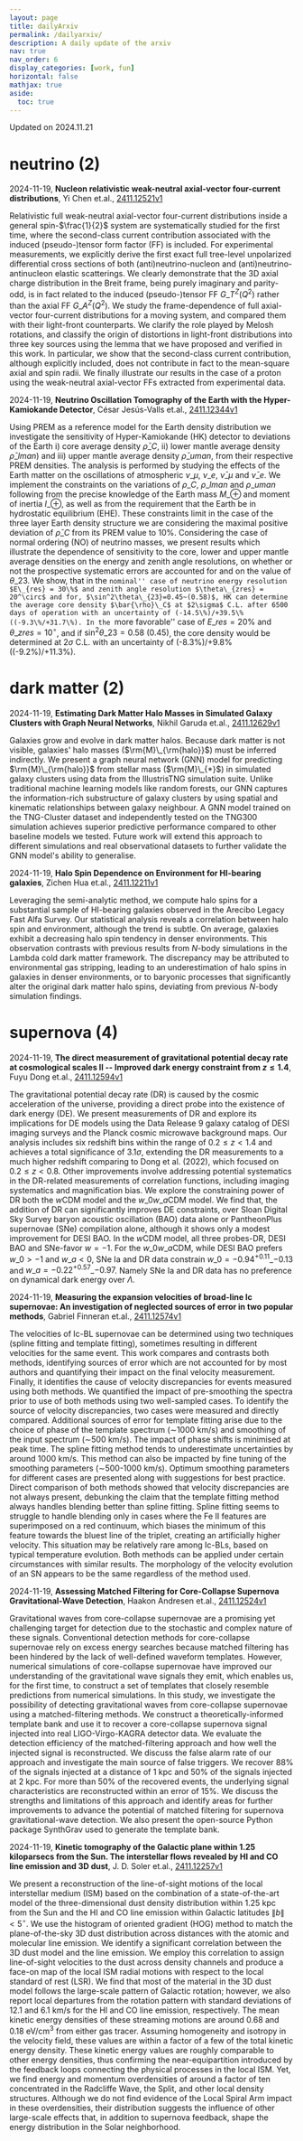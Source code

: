 ```yaml
---
layout: page
title: dailyArxiv
permalink: /dailyarxiv/
description: A daily update of the arxiv
nav: true
nav_order: 6
display_categories: [work, fun]
horizontal: false
mathjax: true
aside:
  toc: true
---
```


 Updated on 2024.11.21
# neutrino (2)

2024-11-19, **Nucleon relativistic weak-neutral axial-vector four-current distributions**, Yi Chen et.al., [2411.12521v1](http://arxiv.org/abs/2411.12521v1)

 Relativistic full weak-neutral axial-vector four-current distributions inside a general spin-$\frac{1}{2}$ system are systematically studied for the first time, where the second-class current contribution associated with the induced (pseudo-)tensor form factor (FF) is included. For experimental measurements, we explicitly derive the first exact full tree-level unpolarized differential cross sections of both (anti)neutrino-nucleon and (anti)neutrino-antinucleon elastic scatterings. We clearly demonstrate that the 3D axial charge distribution in the Breit frame, being purely imaginary and parity-odd, is in fact related to the induced (pseudo-)tensor FF $G\_T^Z(Q^2)$ rather than the axial FF $G\_A^Z(Q^2)$. We study the frame-dependence of full axial-vector four-current distributions for a moving system, and compared them with their light-front counterparts. We clarify the role played by Melosh rotations, and classify the origin of distortions in light-front distributions into three key sources using the lemma that we have proposed and verified in this work. In particular, we show that the second-class current contribution, although explicitly included, does not contribute in fact to the mean-square axial and spin radii. We finally illustrate our results in the case of a proton using the weak-neutral axial-vector FFs extracted from experimental data.

2024-11-19, **Neutrino Oscillation Tomography of the Earth with the Hyper-Kamiokande Detector**, César Jesús-Valls et.al., [2411.12344v1](http://arxiv.org/abs/2411.12344v1)

 Using PREM as a reference model for the Earth density distribution we investigate the sensitivity of Hyper-Kamiokande (HK) detector to deviations of the Earth i) core average density $\bar{\rho}\_C$, ii) lower mantle average density $\bar{\rho}\_{lman}$) and iii) upper mantle average density $\bar{\rho}\_{uman}$, from their respective PREM densities. The analysis is performed by studying the effects of the Earth matter on the oscillations of atmospheric $\nu\_{\mu}$, $\nu\_e$, $\bar{\nu}\_\mu$ and $\bar{\nu}\_e$. We implement the constraints on the variations of $\rho\_C$, $\rho\_{lman}$ and $\rho\_{uman}$ following from the precise knowledge of the Earth mass $M\_\oplus$ and moment of inertia $I\_\oplus$, as well as from the requirement that the Earth be in hydrostatic equilibrium (EHE). These constraints limit in the case of the three layer Earth density structure we are considering the maximal positive deviation of $\bar{\rho}\_C$ from its PREM value to $10\%$. Considering the case of normal ordering (NO) of neutrino masses, we present results which illustrate the dependence of sensitivity to the core, lower and upper mantle average densities on the energy and zenith angle resolutions, on whether or not the prospective systematic errors are accounted for and on the value of $\theta\_{23}$. We show, that in the ``nominal'' case of neutrino energy resolution $E\_{res} = 30\%$ and zenith angle resolution $\theta\_{zres} = 20^\circ$ and for, $\sin^2\theta\_{23}=0.45~(0.58)$, HK can determine the average core density $\bar{\rho}\_C$ at $2\sigma$ C.L. after 6500 days of operation with an uncertainty of (-14.5\%)/+39.5\% ((-9.3\%/+31.7\%). In the ``more favorable'' case of $E\_{res}= 20\%$ and $\theta\_{zres} = 10^\circ$, and if $\sin^2\theta\_{23}=0.58~(0.45)$, the core density would be determined at $2\sigma$ C.L. with an uncertainty of (-8.3\%)/+9.8\% ((-9.2\%)/+11.3\%).

# dark matter (2)

2024-11-19, **Estimating Dark Matter Halo Masses in Simulated Galaxy Clusters with Graph Neural Networks**, Nikhil Garuda et.al., [2411.12629v1](http://arxiv.org/abs/2411.12629v1)

 Galaxies grow and evolve in dark matter halos. Because dark matter is not visible, galaxies' halo masses ($\rm{M}\_{\rm{halo}}$) must be inferred indirectly. We present a graph neural network (GNN) model for predicting $\rm{M}\_{\rm{halo}}$ from stellar mass ($\rm{M}\_{*}$) in simulated galaxy clusters using data from the IllustrisTNG simulation suite. Unlike traditional machine learning models like random forests, our GNN captures the information-rich substructure of galaxy clusters by using spatial and kinematic relationships between galaxy neighbour. A GNN model trained on the TNG-Cluster dataset and independently tested on the TNG300 simulation achieves superior predictive performance compared to other baseline models we tested. Future work will extend this approach to different simulations and real observational datasets to further validate the GNN model's ability to generalise.

2024-11-19, **Halo Spin Dependence on Environment for HI-bearing galaxies**, Zichen Hua et.al., [2411.12211v1](http://arxiv.org/abs/2411.12211v1)

 Leveraging the semi-analytic method, we compute halo spins for a substantial sample of HI-bearing galaxies observed in the Arecibo Legacy Fast Alfa Survey. Our statistical analysis reveals a correlation between halo spin and environment, although the trend is subtle. On average, galaxies exhibit a decreasing halo spin tendency in denser environments. This observation contrasts with previous results from $N$-body simulations in the Lambda cold dark matter framework. The discrepancy may be attributed to environmental gas stripping, leading to an underestimation of halo spins in galaxies in denser environments, or to baryonic processes that significantly alter the original dark matter halo spins, deviating from previous $N$-body simulation findings.

# supernova (4)

2024-11-19, **The direct measurement of gravitational potential decay rate at cosmological scales II -- Improved dark energy constraint from $z\le1.4$**, Fuyu Dong et.al., [2411.12594v1](http://arxiv.org/abs/2411.12594v1)

 The gravitational potential decay rate (DR) is caused by the cosmic acceleration of the universe, providing a direct probe into the existence of dark energy (DE). We present measurements of DR and explore its implications for DE models using the Data Release 9 galaxy catalog of DESI imaging surveys and the Planck cosmic microwave background maps. Our analysis includes six redshift bins within the range of $0.2\le z<1.4$ and achieves a total significance of 3.1$\sigma$, extending the DR measurements to a much higher redshift comparing to Dong et al. (2022), which focused on $0.2\le z<0.8$. Other improvements involve addressing potential systematics in the DR-related measurements of correlation functions, including imaging systematics and magnification bias. We explore the constraining power of DR both the $w$CDM model and the $w\_0w\_a$CDM model. We find that, the addition of DR can significantly improves DE constraints, over Sloan Digital Sky Survey baryon acoustic oscillation (BAO) data alone or PantheonPlus supernovae (SNe) compilation alone, although it shows only a modest improvement for DESI BAO. In the $w$CDM model, all three probes-DR, DESI BAO and SNe-favor $w=-1$. For the $w\_0w\_a$CDM, while DESI BAO prefers $w\_0>-1$ and $w\_a<0$, SNe Ia and DR data constrain $w\_0=-0.94^{+0.11}\_{-0.13}$ and $w\_a=-0.22^{+0.57}\_{-0.97}$. Namely SNe Ia and DR data has no preference on dynamical dark energy over $\Lambda$.

2024-11-19, **Measuring the expansion velocities of broad-line Ic supernovae: An investigation of neglected sources of error in two popular methods**, Gabriel Finneran et.al., [2411.12574v1](http://arxiv.org/abs/2411.12574v1)

 The velocities of Ic-BL supernovae can be determined using two techniques (spline fitting and template fitting), sometimes resulting in different velocities for the same event. This work compares and contrasts both methods, identifying sources of error which are not accounted for by most authors and quantifying their impact on the final velocity measurement. Finally, it identifies the cause of velocity discrepancies for events measured using both methods. We quantified the impact of pre-smoothing the spectra prior to use of both methods using two well-sampled cases. To identify the source of velocity discrepancies, two cases were measured and directly compared. Additional sources of error for template fitting arise due to the choice of phase of the template spectrum ($\sim$1000 km/s) and smoothing of the input spectrum ($\sim$500 km/s). The impact of phase shifts is minimised at peak time. The spline fitting method tends to underestimate uncertainties by around 1000 km/s. This method can also be impacted by fine tuning of the smoothing parameters ($\sim$500-1000 km/s). Optimum smoothing parameters for different cases are presented along with suggestions for best practice. Direct comparison of both methods showed that velocity discrepancies are not always present, debunking the claim that the template fitting method always handles blending better than spline fitting. Spline fitting seems to struggle to handle blending only in cases where the Fe II features are superimposed on a red continuum, which biases the minimum of this feature towards the bluest line of the triplet, creating an artificially higher velocity. This situation may be relatively rare among Ic-BLs, based on typical temperature evolution. Both methods can be applied under certain circumstances with similar results. The morphology of the velocity evolution of an SN appears to be the same regardless of the method used.

2024-11-19, **Assessing Matched Filtering for Core-Collapse Supernova Gravitational-Wave Detection**, Haakon Andresen et.al., [2411.12524v1](http://arxiv.org/abs/2411.12524v1)

 Gravitational waves from core-collapse supernovae are a promising yet challenging target for detection due to the stochastic and complex nature of these signals. Conventional detection methods for core-collapse supernovae rely on excess energy searches because matched filtering has been hindered by the lack of well-defined waveform templates. However, numerical simulations of core-collapse supernovae have improved our understanding of the gravitational wave signals they emit, which enables us, for the first time, to construct a set of templates that closely resemble predictions from numerical simulations. In this study, we investigate the possibility of detecting gravitational waves from core-collapse supernovae using a matched-filtering methods. We construct a theoretically-informed template bank and use it to recover a core-collapse supernova signal injected into real LIGO-Virgo-KAGRA detector data. We evaluate the detection efficiency of the matched-filtering approach and how well the injected signal is reconstructed. We discuss the false alarm rate of our approach and investigate the main source of false triggers. We recover 88\% of the signals injected at a distance of 1 kpc and 50% of the signals injected at 2 kpc. For more than 50% of the recovered events, the underlying signal characteristics are reconstructed within an error of 15%. We discuss the strengths and limitations of this approach and identify areas for further improvements to advance the potential of matched filtering for supernova gravitational-wave detection. We also present the open-source Python package SynthGrav used to generate the template bank.

2024-11-19, **Kinetic tomography of the Galactic plane within 1.25 kiloparsecs from the Sun. The interstellar flows revealed by HI and CO line emission and 3D dust**, J. D. Soler et.al., [2411.12257v1](http://arxiv.org/abs/2411.12257v1)

 We present a reconstruction of the line-of-sight motions of the local interstellar medium (ISM) based on the combination of a state-of-the-art model of the three-dimensional dust density distribution within 1.25 kpc from the Sun and the HI and CO line emission within Galactic latitudes $\|b\| < 5^{\circ}$. We use the histogram of oriented gradient (HOG) method to match the plane-of-the-sky 3D dust distribution across distances with the atomic and molecular line emission. We identify a significant correlation between the 3D dust model and the line emission. We employ this correlation to assign line-of-sight velocities to the dust across density channels and produce a face-on map of the local ISM radial motions with respect to the local standard of rest (LSR). We find that most of the material in the 3D dust model follows the large-scale pattern of Galactic rotation; however, we also report local departures from the rotation pattern with standard deviations of 12.1 and 6.1 km/s for the HI and CO line emission, respectively. The mean kinetic energy densities of these streaming motions are around 0.68 and 0.18 eV/cm$^{3}$ from either gas tracer. Assuming homogeneity and isotropy in the velocity field, these values are within a factor of a few of the total kinetic energy density. These kinetic energy values are roughly comparable to other energy densities, thus confirming the near-equipartition introduced by the feedback loops connecting the physical processes in the local ISM. Yet, we find energy and momentum overdensities of around a factor of ten concentrated in the Radcliffe Wave, the Split, and other local density structures. Although we do not find evidence of the Local Spiral Arm impact in these overdensities, their distribution suggests the influence of other large-scale effects that, in addition to supernova feedback, shape the energy distribution in the Solar neighborhood.

